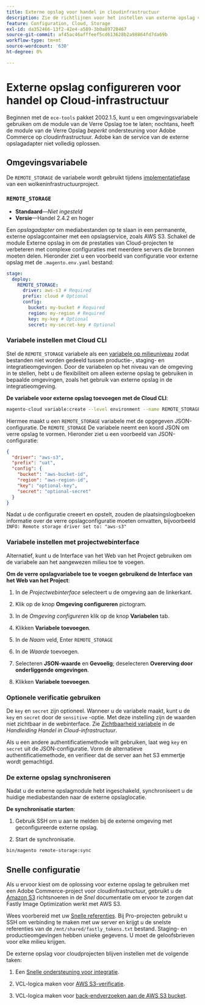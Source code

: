 ```yaml
---
title: Externe opslag voor handel in cloudinfrastructuur
description: Zie de richtlijnen voor het instellen van externe opslag voor Adobe Commerce op cloudinfrastructuur.
feature: Configuration, Cloud, Storage
exl-id: da352466-13f2-42e4-a589-3b0a89728467
source-git-commit: af45ac46afffeef5cd613628b2a98864fd7da69b
workflow-type: tm+mt
source-wordcount: '630'
ht-degree: 0%

---
```


# Externe opslag configureren voor handel op Cloud-infrastructuur

Beginnen met de `ece-tools` pakket 2002.1.5, kunt u een omgevingsvariabele gebruiken om de module van de Verre Opslag toe te laten; nochtans, heeft de module van de Verre Opslag _beperkt_ ondersteuning voor Adobe Commerce op cloudinfrastructuur. Adobe kan de service van de externe opslagadapter niet volledig oplossen.

## Omgevingsvariabele

De `REMOTE_STORAGE` de variabele wordt gebruikt tijdens [implementatiefase](https://experienceleague.adobe.com/docs/commerce-cloud-service/user-guide/develop/deploy/process.html) van een wolkeninfrastructuurproject.

### `REMOTE_STORAGE`

- **Standaard**—_Niet ingesteld_
- **Versie**—Handel 2.4.2 en hoger

Een _opslagadapter_ om mediabestanden op te slaan in een permanente, externe opslagcontainer met een opslagservice, zoals AWS S3. Schakel de module Externe opslag in om de prestaties van Cloud-projecten te verbeteren met complexe configuraties met meerdere servers die bronnen moeten delen. Hieronder ziet u een voorbeeld van configuratie voor externe opslag met de `.magento.env.yaml` bestand:

```yaml
stage:
  deploy:
    REMOTE_STORAGE:
      driver: aws-s3 # Required
      prefix: cloud # Optional
      config:
        bucket: my-bucket # Required
        region: my-region # Required
        key: my-key # Optional
        secret: my-secret-key # Optional
```

### Variabele instellen met Cloud CLI

Stel de `REMOTE_STORAGE` variabele als een [variabele op milieuniveau](https://experienceleague.adobe.com/docs/commerce-cloud-service/user-guide/configure/env/variable-levels.html) zodat bestanden niet worden gedeeld tussen productie-, staging- en integratieomgevingen. Door de variabelen op het niveau van de omgeving in te stellen, hebt u de flexibiliteit om alleen externe opslag te gebruiken in bepaalde omgevingen, zoals het gebruik van externe opslag in de integratieomgeving.

**De variabele voor externe opslag toevoegen met de Cloud CLI**:

```bash
magento-cloud variable:create --level environment --name REMOTE_STORAGE --json true --inheritable false --value '{"driver":"aws-s3","prefix":"uat","config":{"bucket":"aws-bucket-id","region":"eu-west-1","key":"optional-key","secret":"optional-secret"}}'
```

Hiermee maakt u een `REMOTE_STORAGE` variabele met de opgegeven JSON-configuratie. De `REMOTE_STORAGE` De variabele neemt een koord JSON om verre opslag te vormen. Hieronder ziet u een voorbeeld van JSON-configuratie:

```json
{
  "driver": "aws-s3",
  "prefix": "uat",
  "config": {
    "bucket": "aws-bucket-id",
    "region": "aws-region-id",
    "key": "optional-key",
    "secret": "optional-secret"
  }
}
```

Nadat u de configuratie creeert en opstelt, zouden de plaatsingslogboeken informatie over de verre opslagconfiguratie moeten omvatten, bijvoorbeeld `INFO: Remote storage driver set to: "aws-s3"`

### Variabele instellen met projectwebinterface

Alternatief, kunt u de Interface van het Web van het Project gebruiken om de variabele aan het aangewezen milieu toe te voegen.

**Om de verre opslagvariabele toe te voegen gebruikend de Interface van het Web van het Project**:

1. In de _Projectwebinterface_ selecteert u de omgeving aan de linkerkant.

1. Klik op de knop **Omgeving configureren** pictogram.

1. In de _Omgeving configureren_ klik op de knop **Variabelen** tab.

1. Klikken **Variabele toevoegen**.

1. In de _Naam_ veld, Enter `REMOTE_STORAGE`

1. In de _Waarde_ toevoegen.

1. Selecteren **JSON-waarde** en **Gevoelig**; deselecteren **Overerving door onderliggende omgevingen**.

1. Klikken **Variabele toevoegen**.

### Optionele verificatie gebruiken

De `key` en `secret` zijn optioneel. Wanneer u de variabele maakt, kunt u de `key` en `secret` door de `sensitive` -optie. Met deze instelling zijn de waarden niet zichtbaar in de webinterface. Zie [Zichtbaarheid variabele](https://experienceleague.adobe.com/docs/commerce-cloud-service/user-guide/configure/env/variable-levels.html#visibility) in de _Handleiding Handel in Cloud-infrastructuur_.

Als u een andere authentificatiemethode wilt gebruiken, laat weg `key` en `secret` uit de JSON-configuratie. Vorm de alternatieve authentificatiemethode, en verifieer dat de server aan het S3 emmertje wordt gemachtigd.

### De externe opslag synchroniseren

Nadat u de externe opslagmodule hebt ingeschakeld, synchroniseert u de huidige mediabestanden naar de externe opslaglocatie.

**De synchronisatie starten**:

1. Gebruik SSH om u aan te melden bij de externe omgeving met geconfigureerde externe opslag.

1. Start de synchronisatie.

```bash
bin/magento remote-storage:sync 
```

## Snelle configuratie

Als u ervoor kiest om de oplossing voor externe opslag te gebruiken met een Adobe Commerce-project voor cloudinfrastructuur, gebruikt u de [Amazon S3](https://docs.fastly.com/en/guides/amazon-s3) richtsnoeren in de _Snel_ documentatie om ervoor te zorgen dat Fastly Image Optimization werkt met AWS S3.

Wees voorbereid met uw [Snelle referenties](https://experienceleague.adobe.com/docs/commerce-cloud-service/user-guide/cdn/setup-fastly/fastly-configuration.html#get-fastly-credentials). Bij Pro-projecten gebruikt u SSH om verbinding te maken met uw server en krijgt u de snelste referenties van de `/mnt/shared/fastly_tokens.txt` bestand. Staging- en productieomgevingen hebben unieke gegevens. U moet de geloofsbrieven voor elke milieu krijgen.

De externe opslag voor cloudprojecten blijven instellen met de volgende taken:

1. Een [Snelle ondersteuning voor integratie](https://github.com/fastly/fastly-magento2/blob/master/Documentation/Guides/Edge-Modules/EDGE-MODULE-OTHER-CMS-INTEGRATION.md).

1. VCL-logica maken voor [AWS S3-verificatie](https://docs.fastly.com/en/guides/amazon-s3#using-an-amazon-s3-private-bucket).

1. VCL-logica maken voor [back-endverzoeken aan de AWS S3 bucket](https://developer.fastly.com/reference/vcl/variables/backend-connection/req-backend/).
